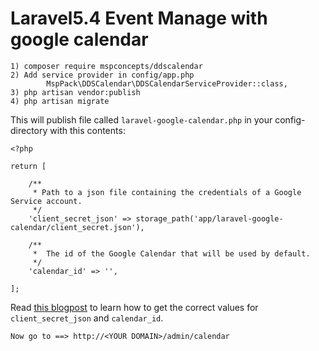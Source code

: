# Laravel5.4 Event Manage with google calendar
	
	1) composer require mspconcepts/ddscalendar
    2) Add service provider in config/app.php 
            MspPack\DDSCalendar\DDSCalendarServiceProvider::class,
    3) php artisan vendor:publish
	4) php artisan migrate

This will publish file called `laravel-google-calendar.php` in your config-directory with this contents:
```
<?php

return [

    /**
     * Path to a json file containing the credentials of a Google Service account.
     */
    'client_secret_json' => storage_path('app/laravel-google-calendar/client_secret.json'),

    /**
     *  The id of the Google Calendar that will be used by default.
     */
    'calendar_id' => '',

];
```

Read [this blogpost](https://murze.be/2016/05/how-to-setup-and-use-the-google-calendar-api/) to learn how to get the correct values for `client_secret_json` and `calendar_id`.
	
    Now go to ==> http://<YOUR DOMAIN>/admin/calendar